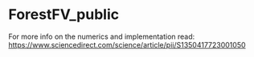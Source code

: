 # ForestFV_public

For more info on the numerics and implementation read: https://www.sciencedirect.com/science/article/pii/S1350417723001050
